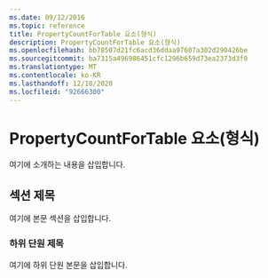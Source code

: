 ```yaml
---
ms.date: 09/12/2016
ms.topic: reference
title: PropertyCountForTable 요소(형식)
description: PropertyCountForTable 요소(형식)
ms.openlocfilehash: bb78507d21fc6acd36ddaa97607a302d290426be
ms.sourcegitcommit: ba7315a496986451cfc1296b659d73ea2373d3f0
ms.translationtype: MT
ms.contentlocale: ko-KR
ms.lasthandoff: 12/10/2020
ms.locfileid: "92666300"
---
```

# <a name="propertycountfortable-element-format"></a>PropertyCountForTable 요소(형식)

여기에 소개하는 내용을 삽입합니다.

## <a name="section-heading"></a>섹션 제목

여기에 본문 섹션을 삽입합니다.

### <a name="subsection-heading"></a>하위 단원 제목

여기에 하위 단원 본문을 삽입합니다.
